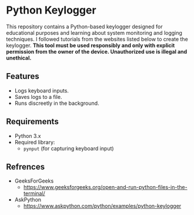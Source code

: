 # Python Keylogger

This repository contains a Python-based keylogger designed for educational purposes and learning about system monitoring and logging techniques. I followed tutorials from the websites listed below to create the keylogger.  **This tool must be used responsibly and only with explicit permission from the owner of the device. Unauthorized use is illegal and unethical.**

## Features

- Logs keyboard inputs.
- Saves logs to a file.
- Runs discreetly in the background.

## Requirements

- Python 3.x
- Required library:
  - `pynput` (for capturing keyboard input)

## Refrences

- GeeksForGeeks
    - https://www.geeksforgeeks.org/open-and-run-python-files-in-the-terminal/
- AskPython
    - https://www.askpython.com/python/examples/python-keylogger